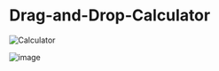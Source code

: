 # Drag-and-Drop-Calculator
![Calculator](https://github.com/user-attachments/assets/1c7e11a4-dc7a-4bc5-8a6b-199a28aa4bdb)


![image](https://github.com/user-attachments/assets/4f65297d-c7fd-436d-b82c-c65d45fdc035)


